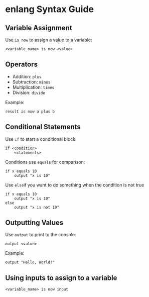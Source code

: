 
# enlang Syntax Guide

## Variable Assignment

Use `is now` to assign a value to a variable:

```enlang
<variable_name> is now <value>
```

## Operators

- Addition: `plus`
- Subtraction: `minus`
- Multiplication: `times`
- Division: `divide`

Example:

```enlang
result is now a plus b
```

## Conditional Statements

Use `if` to start a conditional block:

```enlang
if <condition>
    <statements>
```

Conditions use `equals` for comparison:

```enlang
if x equals 10
    output "x is 10"
```

Use `else`if you want to do something when the condition is not true

```enlang
if x equals 10
    output "x is 10"
else
    output "x is not 10"
```

## Outputting Values

Use `output` to print to the console:

```enlang
output <value>
```

Example:

```enlang
output "Hello, World!"
```

## Using inputs to assign to a variable

```enlang
<variable_name> is now input
```
